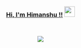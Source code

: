 <h3 align="center">
	<a href="https://github.com/mrhimanshu">Hi, I'm Himanshu !!</a>
  <img src="https://media.giphy.com/media/hvRJCLFzcasrR4ia7z/giphy.gif" width="28">
</h3> 
<br/>

<p align="center">
          <img src="https://readme-typing-svg.herokuapp.com?font=calibiri&size=30&width=500&lines=Machine+Learning+Enginee)">
  </p>

<!--
**mrhimanshu/mrhimanshu** is a ✨ _special_ ✨ repository because its `README.md` (this file) appears on your GitHub profile.

Here are some ideas to get you started:

- 🔭 I’m currently working on ...
- 🌱 I’m currently learning ...
- 👯 I’m looking to collaborate on ...
- 🤔 I’m looking for help with ...
- 💬 Ask me about ...
- 📫 How to reach me: ...
- 😄 Pronouns: ...
- ⚡ Fun fact: ...
-->

